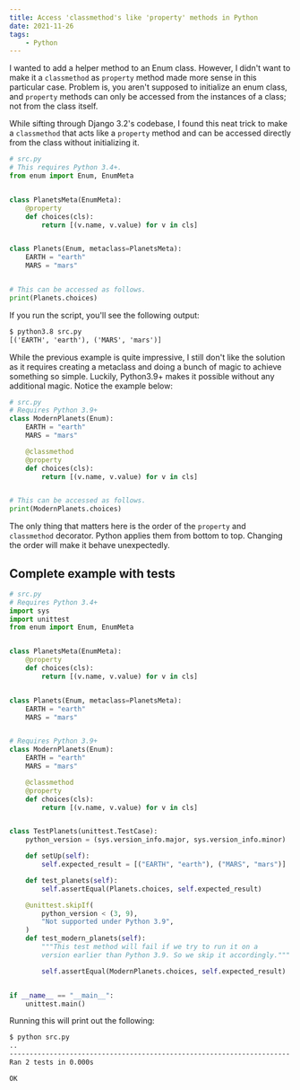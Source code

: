 ```yaml
---
title: Access 'classmethod's like 'property' methods in Python
date: 2021-11-26
tags:
    - Python
---
```


I wanted to add a helper method to an Enum class. However, I didn't want to make it a
`classmethod` as `property` method made more sense in this particular case. Problem is, you
aren't supposed to initialize an enum class, and `property` methods can only be accessed
from the instances of a class; not from the class itself.

While sifting through Django 3.2's codebase, I found this neat trick to make a `classmethod`
that acts like a `property` method and can be accessed directly from the class without
initializing it.

```python
# src.py
# This requires Python 3.4+.
from enum import Enum, EnumMeta


class PlanetsMeta(EnumMeta):
    @property
    def choices(cls):
        return [(v.name, v.value) for v in cls]


class Planets(Enum, metaclass=PlanetsMeta):
    EARTH = "earth"
    MARS = "mars"


# This can be accessed as follows.
print(Planets.choices)
```

If you run the script, you'll see the following output:

```txt
$ python3.8 src.py
[('EARTH', 'earth'), ('MARS', 'mars')]
```

While the previous example is quite impressive, I still don't like the solution as it
requires creating a metaclass and doing a bunch of magic to achieve something so simple.
Luckily, Python3.9+ makes it possible without any additional magic. Notice the example
below:

```python
# src.py
# Requires Python 3.9+
class ModernPlanets(Enum):
    EARTH = "earth"
    MARS = "mars"

    @classmethod
    @property
    def choices(cls):
        return [(v.name, v.value) for v in cls]


# This can be accessed as follows.
print(ModernPlanets.choices)
```

The only thing that matters here is the order of the `property` and `classmethod` decorator.
Python applies them from bottom to top. Changing the order will make it behave unexpectedly.

## Complete example with tests

```python
# src.py
# Requires Python 3.4+
import sys
import unittest
from enum import Enum, EnumMeta


class PlanetsMeta(EnumMeta):
    @property
    def choices(cls):
        return [(v.name, v.value) for v in cls]


class Planets(Enum, metaclass=PlanetsMeta):
    EARTH = "earth"
    MARS = "mars"


# Requires Python 3.9+
class ModernPlanets(Enum):
    EARTH = "earth"
    MARS = "mars"

    @classmethod
    @property
    def choices(cls):
        return [(v.name, v.value) for v in cls]


class TestPlanets(unittest.TestCase):
    python_version = (sys.version_info.major, sys.version_info.minor)

    def setUp(self):
        self.expected_result = [("EARTH", "earth"), ("MARS", "mars")]

    def test_planets(self):
        self.assertEqual(Planets.choices, self.expected_result)

    @unittest.skipIf(
        python_version < (3, 9),
        "Not supported under Python 3.9",
    )
    def test_modern_planets(self):
        """This test method will fail if we try to run it on a
        version earlier than Python 3.9. So we skip it accordingly."""

        self.assertEqual(ModernPlanets.choices, self.expected_result)


if __name__ == "__main__":
    unittest.main()
```

Running this will print out the following:

```txt
$ python src.py
..
----------------------------------------------------------------------
Ran 2 tests in 0.000s

OK
```
